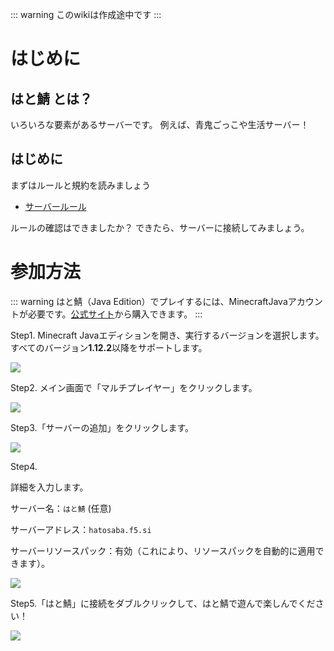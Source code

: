 ::: warning
このwikiは作成途中です
:::

# はじめに

## はと鯖 とは？

いろいろな要素があるサーバーです。
例えば、青鬼ごっこや生活サーバー！

## はじめに

まずはルールと規約を読みましょう

- [サーバールール](/rule/index.html)

ルールの確認はできましたか？
できたら、サーバーに接続してみましょう。

# 参加方法

::: warning
はと鯖（Java Edition）でプレイするには、MinecraftJavaアカウントが必要です。[公式サイト](https://www.minecraft.net/ja-jp)から購入できます。
:::

Step1. Minecraft Javaエディションを開き、実行するバージョンを選択します。すべてのバージョン**1.12.2**以降をサポートします。

![](https://cdn.discordapp.com/attachments/414688654338818048/864626472500985926/unknown.png)

Step2. メイン画面で「マルチプレイヤー」をクリックします。

![](https://cdn.discordapp.com/attachments/414688654338818048/864627552332939324/unknown.png)

Step3.「サーバーの追加」をクリックします。

![](https://cdn.discordapp.com/attachments/414688654338818048/864627683803791380/unknown.png)

Step4.

詳細を入力します。

サーバー名：`はと鯖` (任意)

サーバーアドレス：`hatosaba.f5.si`

サーバーリソースパック：有効（これにより、リソースパックを自動的に適用できます）。

![](https://cdn.discordapp.com/attachments/414688654338818048/864627774702223360/unknown.png)

Step5.「はと鯖」に接続をダブルクリックして、はと鯖で遊んで楽しんでください！

![](https://cdn.discordapp.com/attachments/414688654338818048/864627879194918932/unknown.png) 